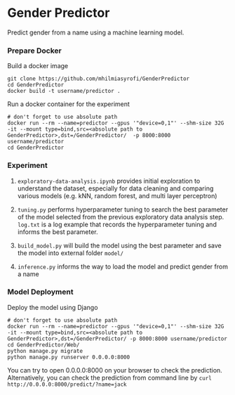 # Gender Predictor 

Predict gender from a name using a machine learning model.

### Prepare Docker

Build a docker image
```
git clone https://github.com/mhilmiasyrofi/GenderPredictor
cd GenderPredictor
docker build -t username/predictor .
```

Run a docker container for the experiment
```
# don't forget to use absolute path
docker run --rm --name=predictor --gpus '"device=0,1"' --shm-size 32G -it --mount type=bind,src=<absolute path to GenderPredictor>,dst=/GenderPredictor/  -p 8000:8000 username/predictor
cd GenderPredictor
```

### Experiment

1. `exploratory-data-analysis.ipynb` provides initial exploration to understand the dataset, especially for data cleaning and comparing various models (e.g. kNN, random forest, and multi layer perceptron)

2. `tuning.py` performs hyperparameter tuning to search the best parameter of the model selected from the previous exploratory data analysis step. `log.txt` is a log example that records the hyperparameter tuning and informs the best parameter.

3. `build_model.py` will build the model using the best parameter and save the model into external folder `model/`

4. `inference.py` informs the way to load the model and predict gender from a name

### Model Deployment

Deploy the model using Django
```
# don't forget to use absolute path
docker run --rm --name=predictor --gpus '"device=0,1"' --shm-size 32G -it --mount type=bind,src=<absolute path to GenderPredictor>,dst=/GenderPredictor/ -p 8000:8000 username/predictor
cd GenderPredictor/Web/
python manage.py migrate
python manage.py runserver 0.0.0.0:8000
```

You can try to open 0.0.0.0:8000 on your browser to check the prediction. Alternatively, you can check the prediction from command line by `curl http://0.0.0.0:8000/predict/?name=jack`